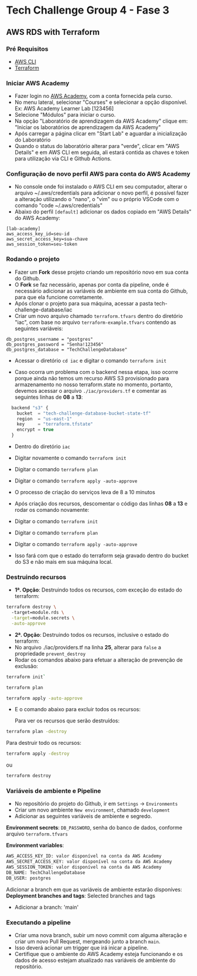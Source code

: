 # Tech Challenge Group 4 - Fase 3

## AWS RDS with Terraform

### **Pré Requisitos**
- [AWS CLI](https://aws.amazon.com/cli/)
- [Terraform](https://developer.hashicorp.com/terraform/tutorials/aws-get-started/install-cli)

### **Iniciar AWS Academy**
- Fazer login no [AWS Academy](https://awsacademy.instructure.com/), com a conta
fornecida pela curso.
- No menu lateral, selecionar "Courses" e selecionar a opção disponível.
	Ex: AWS Academy Learner Lab [123456]
- Selecione "Módulos" para iniciar o curso.
- Na opção "Laboratório de aprendizagem da AWS Academy" clique em:
	"Iniciar os laboratórios de aprendizagem da AWS Academy"
- Após carregar a página clicar em "Start Lab" e aguardar a inicialização do Laboratório
- Quando o status do laboratório alterar para "verde", clicar em "AWS Details" e em AWS CLI em seguida, ali estará contida as chaves e token para utilização via CLI e Github Actions.

### C**onfiguração de novo perfil AWS para conta do AWS Academy**
- No console onde foi instalado o AWS CLI em seu computador, alterar o arquivo ~/.aws/credentials para adicionar o novo perfil, é possível fazer a alteração utilizando o "nano", o "vim" ou o próprio VSCode com o comando "code ~/.aws/credentials"
- Abaixo do perfil `[default]` adicionar os dados copiado em "AWS Details" do AWS Academy:
```
[lab-academy]
aws_access_key_id=seu-id
aws_secret_access_key=sua-chave
aws_session_token=seu-token
```

### **Rodando o projeto**
- Fazer um **Fork** desse projeto criando um repositório novo em sua conta do Github.
- O **Fork** se faz necessário, apenas por conta da pipeline, onde é necessário adicionar
as variáveis de ambiente em sua conta do Github, para que ela funcione corretamente.
- Após clonar o projeto para sua máquina, acessar a pasta tech-challenge-database/iac
- Criar um novo arquivo chamado `terraform.tfvars` dentro do diretório "iac", com base no arquivo `terraform-example.tfvars`
contendo as seguintes variáveis:
```
db_postgres_username = "postgres"
db_postgres_password = "Senha!123456"
db_postgres_database = "TechChallengeDatabase"
```

- Acessar o diretório `cd iac` e digitar o comando `terraform init`

- Caso ocorra um problema com o backend nessa etapa, isso ocorre porque ainda não
temos um recurso AWS S3 provisionado para armazenamento no nosso terraform.state
no momento, portanto, devemos acessar o arquivo `./iac/providers.tf` e comentar as
seguintes linhas de **08** a **13**:
```javascript
  backend "s3" {
    bucket  = "tech-challenge-database-bucket-state-tf"
    region  = "us-east-1"
    key     = "terraform.tfstate"
    encrypt = true
  }
```

- Dentro do diretório `iac`
- Digitar novamente o comando `terraform init`
- Digitar o comando `terraform plan`
- Digitar o comando `terraform apply -auto-approve`

- O processo de criação do serviços leva de 8 a 10 minutos

- Após criação dos recursos, descomentar o código das linhas **08** a **13** 
e rodar os comando novamente:
- Digitar o comando `terraform init`
- Digitar o comando `terraform plan`
- Digitar o comando `terraform apply -auto-approve`

- Isso fará com que o estado do terraform seja gravado dentro do bucket do S3 e 
não mais em sua máquina local.


### **Destruindo recursos**
- **1ª. Opção**: Destruindo todos os recursos, com exceção do estado do terraform:
```sh
terraform destroy \          
  -target=module.rds \
  -target=module.secrets \
  -auto-approve
```

- **2ª. Opção**: Destruindo todos os recursos, inclusive o estado do terraform:
- No arquivo ./iac/providers.tf na linha **25**, alterar para `false` a propriedade `prevent_destroy`
- Rodar os comandos abaixo para efetuar a alteração de prevenção de exclusão:
```sh
terraform init`
```
```sh
terraform plan
```
```sh
terraform apply -auto-approve
```

- E o comando abaixo para excluir todos os recursos:

	Para ver os recursos que serão destruídos:
```sh
terraform plan -destroy
```
Para destruir todo os recursos:
```sh
terraform apply -destroy
``` 
ou  
```sh
terraform destroy
```

### **Variáveis de ambiente e Pipeline**
- No repositório do projeto do Github, ir em `Settings` -> `Environments`
- Criar um novo ambiente `New environment`, chamado `development`
- Adicionar as seguintes variáveis de ambiente e segredo.

**Environment secrets**: `DB_PASSWORD`, senha do banco de dados, conforme arquivo `terraform.tfvars`

**Environment variables**:
```sh
AWS_ACCESS_KEY_ID: valor disponível na conta da AWS Academy
AWS_SECRET_ACCESS_KEY: valor disponível na conta da AWS Academy
AWS_SESSION_TOKEN: valor disponível na conta da AWS Academy
DB_NAME: TechChallengeDatabase
DB_USER: postgres
```

Adicionar a branch em que as variáveis de ambiente estarão disponíves:
**Deployment branches and tags**: Selected branches and tags
- Adicionar a branch: 'main'

### Executando a pipeline
- Criar uma nova branch, subir um novo commit com alguma alteração e criar um novo
Pull Request, mergeando junto a branch `main`.
- Isso deverá acionar um trigger que irá inicar a pipeline.
- Certifique que o ambiente do AWS Academy esteja funcionando e os dados
de acesso estejam atualizado nas variáveis de ambiente do repositório.
